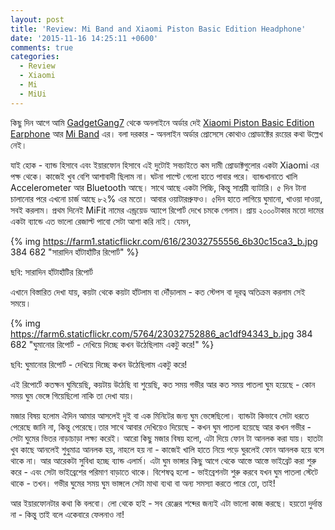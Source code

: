```yaml
---
layout: post
title: 'Review: Mi Band and Xiaomi Piston Basic Edition Headphone'
date: '2015-11-16 14:25:11 +0600'
comments: true
categories:
  - Review
  - Xiaomi
  - Mi
  - MiUi
---
```


কিছু দিন আগে আমি [GadgetGang7](http://gadgetgang7.com/) থেকে অনলাইনে অর্ডার দেই [Xiaomi Piston Basic Edition Earphone](http://gadgetgang7.com/product/xiaomi-piston-earphone-basic-edition/) আর [Mi Band](http://gadgetgang7.com/product/mi-band/ ) এর। বলা দরকার - অনলাইন অর্ডার প্রোসেসে কো‌থাও প্রোডাক্টের রংয়ের কথা উল্লেখ নেই।

যাই হোক - ব্যান্ড হিসাবে এবং ইয়ারফোন হিসাবে এই দুটোই সবচাইতে কম দামী প্রোডাক্টগুলোর একটা Xiaomi এর পক্ষ থেকে। কাজেই খুব বেশি আশাবাদী ছিলাম না। ঘটনা পাল্টে গেলো হাতে পাবার পরে।  ব্যান্ডখানাতে খালি Accelerometer আর Bluetooth আছে। সাথে আছে একটা পিচ্চি, কিন্তু সাশ্রয়ী ব্যাটারি। ৫ দিন টানা চালানোর পরে এখনো চার্জ আছে ৮২% এর মতো। আবার ওয়াটারপ্রুফও। ৫দিন হাতে লাগিয়ে ঘুমানো, খাওয়া দাওয়া, সবই করলাম। প্রথম দিনেই MiFit নামের এন্ড্রয়েড অ্যাপে রিপোর্ট দেখে চমকে গেলাম। প্রায় ২০০০টাকার মতো দামের একটা ব্যান্ডে এত ভালো রেজাল্ট পাবো সেটা আশা করি নাই। যেমন,

{% img https://farm1.staticflickr.com/616/23032755556_6b30c15ca3_b.jpg 384 682 "সারাদিন হাঁটাহাঁটির রিপোর্ট" %}

<p>ছবি: সারাদিন হাঁটাহাঁটির রিপোর্ট</p>
এখানে বিস্তারিত দেখা যায়, কয়টা থেকে কয়টা হাঁটলাম বা দৌঁড়ালাম - কত স্টেপস বা দূরত্ব অতিক্রম করলাম সেই সময়ে।

{% img https://farm6.staticflickr.com/5764/23032752886_ac1df94343_b.jpg 384 682 "ঘুমানোর রিপোর্ট - দেখিয়ে দিচ্ছে কখন উঠেছিলাম একটু করে!" %}

<p>ছবি: ঘুমানোর রিপোর্ট - দেখিয়ে দিচ্ছে কখন উঠেছিলাম একটু করে!</p>

এই রিপোর্টে কতক্ষন ঘুমিয়েছি, কয়টায় উঠেছি বা শুয়েছি, কত সময় গভীর আর কত সময় পাতলা ঘুম হয়েছে - কোন সময় ঘুম ভেঙ্গে গিয়েছিলো নাকি তা দেখা যায়।

মজার বিষয় হলোম ঐদিন আমার আসলেই দুই বা এক মিনিটের জন্য ঘুম ভেঙ্গেছিলো। ব্যান্ডটা কিভাবে সেটা ধরতে পেরেছে জানি না, কিন্তু পেরেছে।তার সাথে আবার দেখিয়েও দিয়েছে - কখন ঘুম পাতলা হয়েছে আর কখন গভীর - সেটা ঘুমের ভিতর নাড়াচাড়া লক্ষ্য করেই।  আরো কিছু মজার বিষয় হলো, এটা দিয়ে ফোন টা আনলক করা যায়। হাতটা খুব কাছে আনলেই শুধুমাত্র আনলক হয়, নাহলে হয় না - কাজেই খালি হাতে নিয়ে পড়ে ঘুরলেই ফোন আনলক হয়ে বসে থাকে না। আর আরেকটা সুবিধা হচ্ছে ব্যান্ড এলার্ম। এটা ঘুম ভাঙ্গার কিছু আগে থেকে আস্তে আস্তে ভাইব্রেট করা শুরু করে - এবং সেটা ভাইব্রেশের পরিমাণ বাড়াতে থাকে। বিশেষত্ব হলো - ভাইব্রেশনটা শুরু করবে যখন ঘুম পাতলা স্টেটে থাকে - তখন। গভীর ঘুমের সময় ঘুম ভাঙ্গলে সেটা মাথা ব্যথা বা অন্য সমস্যা করতে পারে তো, তাই!

আর ইয়ারফোনটার কথা কি বলবো। লো থেকে হাই - সব রেঞ্জের শব্দের জন্যই এটা ভালো কাজ করছে। হয়তো দুর্দান্ত না - কিন্তু তাই বলে একেবারে ফেলনাও না!

